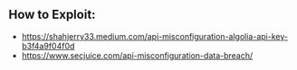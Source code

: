 ## How to Exploit:
* https://shahjerry33.medium.com/api-misconfiguration-algolia-api-key-b3f4a9f04f0d
* https://www.secjuice.com/api-misconfiguration-data-breach/
